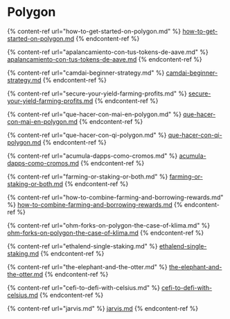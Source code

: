 # Polygon

{% content-ref url="how-to-get-started-on-polygon.md" %}
[how-to-get-started-on-polygon.md](how-to-get-started-on-polygon.md)
{% endcontent-ref %}

{% content-ref url="apalancamiento-con-tus-tokens-de-aave.md" %}
[apalancamiento-con-tus-tokens-de-aave.md](apalancamiento-con-tus-tokens-de-aave.md)
{% endcontent-ref %}

{% content-ref url="camdai-beginner-strategy.md" %}
[camdai-beginner-strategy.md](camdai-beginner-strategy.md)
{% endcontent-ref %}

{% content-ref url="secure-your-yield-farming-profits.md" %}
[secure-your-yield-farming-profits.md](secure-your-yield-farming-profits.md)
{% endcontent-ref %}

{% content-ref url="que-hacer-con-mai-en-polygon.md" %}
[que-hacer-con-mai-en-polygon.md](que-hacer-con-mai-en-polygon.md)
{% endcontent-ref %}

{% content-ref url="que-hacer-con-qi-polygon.md" %}
[que-hacer-con-qi-polygon.md](que-hacer-con-qi-polygon.md)
{% endcontent-ref %}

{% content-ref url="acumula-dapps-como-cromos.md" %}
[acumula-dapps-como-cromos.md](acumula-dapps-como-cromos.md)
{% endcontent-ref %}

{% content-ref url="farming-or-staking-or-both.md" %}
[farming-or-staking-or-both.md](farming-or-staking-or-both.md)
{% endcontent-ref %}

{% content-ref url="how-to-combine-farming-and-borrowing-rewards.md" %}
[how-to-combine-farming-and-borrowing-rewards.md](how-to-combine-farming-and-borrowing-rewards.md)
{% endcontent-ref %}

{% content-ref url="ohm-forks-on-polygon-the-case-of-klima.md" %}
[ohm-forks-on-polygon-the-case-of-klima.md](ohm-forks-on-polygon-the-case-of-klima.md)
{% endcontent-ref %}

{% content-ref url="ethalend-single-staking.md" %}
[ethalend-single-staking.md](ethalend-single-staking.md)
{% endcontent-ref %}

{% content-ref url="the-elephant-and-the-otter.md" %}
[the-elephant-and-the-otter.md](the-elephant-and-the-otter.md)
{% endcontent-ref %}

{% content-ref url="cefi-to-defi-with-celsius.md" %}
[cefi-to-defi-with-celsius.md](cefi-to-defi-with-celsius.md)
{% endcontent-ref %}

{% content-ref url="jarvis.md" %}
[jarvis.md](jarvis.md)
{% endcontent-ref %}
